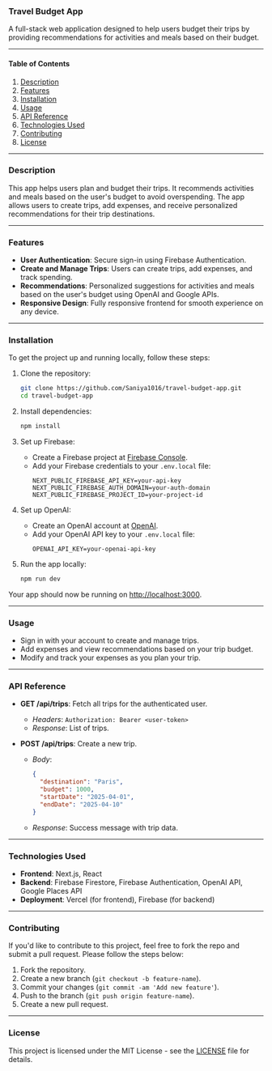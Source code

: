 ### Travel Budget App

A full-stack web application designed to help users budget their trips by providing recommendations for activities and meals based on their budget.

---

#### **Table of Contents**
1. [Description](#description)
2. [Features](#features)
3. [Installation](#installation)
4. [Usage](#usage)
5. [API Reference](#api-reference)
6. [Technologies Used](#technologies-used)
7. [Contributing](#contributing)
8. [License](#license)

---

### **Description**
This app helps users plan and budget their trips. It recommends activities and meals based on the user's budget to avoid overspending. The app allows users to create trips, add expenses, and receive personalized recommendations for their trip destinations.

---

### **Features**
- **User Authentication**: Secure sign-in using Firebase Authentication.
- **Create and Manage Trips**: Users can create trips, add expenses, and track spending.
- **Recommendations**: Personalized suggestions for activities and meals based on the user's budget using OpenAI and Google APIs.
- **Responsive Design**: Fully responsive frontend for smooth experience on any device.

---

### **Installation**

To get the project up and running locally, follow these steps:

1. Clone the repository:
   ```bash
   git clone https://github.com/Saniya1016/travel-budget-app.git
   cd travel-budget-app
   ```

2. Install dependencies:
   ```bash
   npm install
   ```

3. Set up Firebase:
   - Create a Firebase project at [Firebase Console](https://console.firebase.google.com/).
   - Add your Firebase credentials to your `.env.local` file:
     ```
     NEXT_PUBLIC_FIREBASE_API_KEY=your-api-key
     NEXT_PUBLIC_FIREBASE_AUTH_DOMAIN=your-auth-domain
     NEXT_PUBLIC_FIREBASE_PROJECT_ID=your-project-id
     ```

4. Set up OpenAI:
   - Create an OpenAI account at [OpenAI](https://openai.com/).
   - Add your OpenAI API key to your `.env.local` file:
     ```
     OPENAI_API_KEY=your-openai-api-key
     ```

5. Run the app locally:
   ```bash
   npm run dev
   ```

Your app should now be running on [http://localhost:3000](http://localhost:3000).

---

### **Usage**
- Sign in with your account to create and manage trips.
- Add expenses and view recommendations based on your trip budget.
- Modify and track your expenses as you plan your trip.

---

### **API Reference**
- **GET /api/trips**: Fetch all trips for the authenticated user.
  - *Headers*: `Authorization: Bearer <user-token>`
  - *Response*: List of trips.

- **POST /api/trips**: Create a new trip.
  - *Body*:
    ```json
    {
      "destination": "Paris",
      "budget": 1000,
      "startDate": "2025-04-01",
      "endDate": "2025-04-10"
    }
    ```
  - *Response*: Success message with trip data.

---

### **Technologies Used**
- **Frontend**: Next.js, React
- **Backend**: Firebase Firestore, Firebase Authentication, OpenAI API, Google Places API
- **Deployment**: Vercel (for frontend), Firebase (for backend)

---

### **Contributing**
If you'd like to contribute to this project, feel free to fork the repo and submit a pull request. Please follow the steps below:
1. Fork the repository.
2. Create a new branch (`git checkout -b feature-name`).
3. Commit your changes (`git commit -am 'Add new feature'`).
4. Push to the branch (`git push origin feature-name`).
5. Create a new pull request.

---

### **License**
This project is licensed under the MIT License - see the [LICENSE](LICENSE) file for details.
